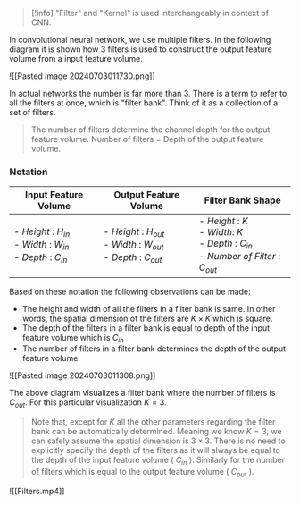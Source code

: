
>[!info] "Filter" and "Kernel" is used interchangeably in context of CNN.

In convolutional neural network, we use multiple filters. In the following diagram it is shown how $3$ filters is used to construct the output feature volume from a input feature volume.

![[Pasted image 20240703011730.png]]

In actual networks the number is far more than $3$. There is a term to refer to all the filters at once, which is "filter bank". Think of it as a collection of a set of filters. 


> The number of filters determine the channel depth for the output feature volume. 
> Number of filters = Depth of the output feature volume.


### Notation 

| Input Feature Volume                                                  | Output Feature Volume                                                    | Filter Bank Shape                                                                              |
| --------------------------------------------------------------------- | ------------------------------------------------------------------------ | ---------------------------------------------------------------------------------------------- |
| - *Height* : $H_{in}$<br>- *Width* : $W_{in}$<br>- *Depth* : $C_{in}$ | - *Height* : $H_{out}$<br>- *Width* : $W_{out}$<br>- *Depth* : $C_{out}$ | - *Height* : $K$<br>- *Width*: $K$<br>- *Depth* : $C_{in}$<br>- *Number of Filter* : $C_{out}$ |

Based on these notation the following observations can be made:

- The height and width of all the filters in a filter bank is same. In other words, the spatial dimension of the filters are $K \times K$ which is square.
- The depth of the filters in a filter bank is equal to depth of the input feature volume which is $C_{in}$
- The number of filters in a filter bank determines the depth of the output feature volume.

![[Pasted image 20240703011308.png]]

The above diagram visualizes a filter bank where the number of filters is $C_{out}$. For this particular visualization $K=3$. 

> Note that, except for $K$ all the other parameters regarding the filter bank can be automatically determined. Meaning we know  $K=3$, we can safely assume the spatial dimension is $3 \times 3$. There is no need to explicitly specify the depth of the filters as it will always be equal to the depth of the input feature volume ( $C_{in}$ ). Similarly for the number of filters which is equal to the output feature volume ( $C_{out}$ ).
 

![[Filters.mp4]]
